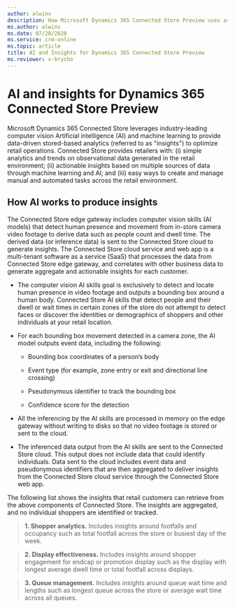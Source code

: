 ```yaml
---
author: alwinv
description: How Microsoft Dynamics 365 Connected Store Preview uses artificial intelligence technology to provide insights.
ms.author: alwinv
ms.date: 07/28/2020
ms.service: crm-online
ms.topic: article
title: AI and Insights for Dynamics 365 Connected Store Preview
ms.reviewer: v-brycho
---
```


# AI and insights for Dynamics 365 Connected Store Preview

Microsoft Dynamics 365 Connected Store leverages industry-leading computer vision Artificial intelligence (AI) and machine learning to provide data-driven stored-based analytics (referred to as "insights") to optimize retail operations. Connected Store provides retailers with: (i) simple analytics and trends on observational data generated in the retail environment; (ii) actionable insights based on multiple sources of data through machine learning and AI; and (iii) easy ways to create and manage manual and automated tasks across the retail environment.  

## How AI works to produce insights

The Connected Store edge gateway includes computer vision skills (AI models) that detect human presence and movement from in-store camera video footage to derive data such as people count and dwell time. The derived data (or inference data) is sent to the Connected Store cloud to generate insights. The Connected Store cloud service and web app is a multi-tenant software as a service (SaaS) that processes the data from Connected Store edge gateway, and correlates with other business data to generate aggregate and actionable insights for each customer.

- The computer vision AI skills goal is exclusively to detect and locate human presence in video footage and outputs a bounding box around a human body. Connected Store AI skills that detect people and their dwell or wait times in certain zones of the store do not attempt to detect faces or discover the identities or demographics of shoppers and other individuals at your retail location. 

- For each bounding box movement detected in a camera zone, the AI model outputs event data, including the following:

   - Bounding box coordinates of a person’s body

   - Event type (for example, zone entry or exit and directional line crossing) 

   - Pseudonymous identifier to track the bounding box 

   - Confidence score for the detection

- All the inferencing by the AI skills are processed in memory on the edge gateway without writing to disks so that no video footage is stored or sent to the cloud.

- The inferenced data output from the AI skills are sent to the Connected Store cloud. This output does not include data that could identify individuals. Data sent to the cloud includes event data and pseudonymous identifiers that are then aggregated to deliver insights from the Connected Store cloud service through the Connected Store web app.

The following list shows the insights that retail customers can retrieve from the above components of Connected Store. The insights are aggregated, and no individual shoppers are identified or tracked.

> **1. Shopper analytics.** Includes insights around footfalls and occupancy such as total footfall across the store or busiest day of the week. 

> **2. Display effectiveness.** Includes insights around shopper engagement for endcap or promotion display such as the display with longest average dwell time or total footfall across displays. 

> **3. Queue management.**  Includes insights around queue wait time and lengths such as longest queue across the store or average wait time across all queues. 


